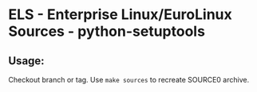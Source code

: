 # ELS - Enterprise Linux/EuroLinux Sources - python-setuptools
 
## Usage:
  Checkout branch or tag. Use `make sources` to recreate  SOURCE0 archive.
